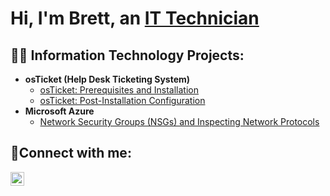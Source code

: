 <h1>Hi, I'm Brett, an <a href="www.linkedin.com/in/brett-easton">IT Technician</a></h1>

<h2>👨‍💻 Information Technology Projects:</h2>

- <b>osTicket (Help Desk Ticketing System)</b>
  - [osTicket: Prerequisites and Installation](https://github.com/beaston15/osticket-prereqs)
  - [osTicket: Post-Installation Configuration](https://github.com/beaston15/post-install-config)
- <b>Microsoft Azure</b>
  - [Network Security Groups (NSGs) and Inspecting Network Protocols](https://github.com/beaston15/azure-network-protocols)

<h2>🤳Connect with me:</h2>

[<img align="left" alt="Josh | LinkedIn" width="22px" src="https://cdn.jsdelivr.net/npm/simple-icons@v3/icons/linkedin.svg" />][linkedin]

[linkedin]: www.linkedin.com/in/brett-easton
